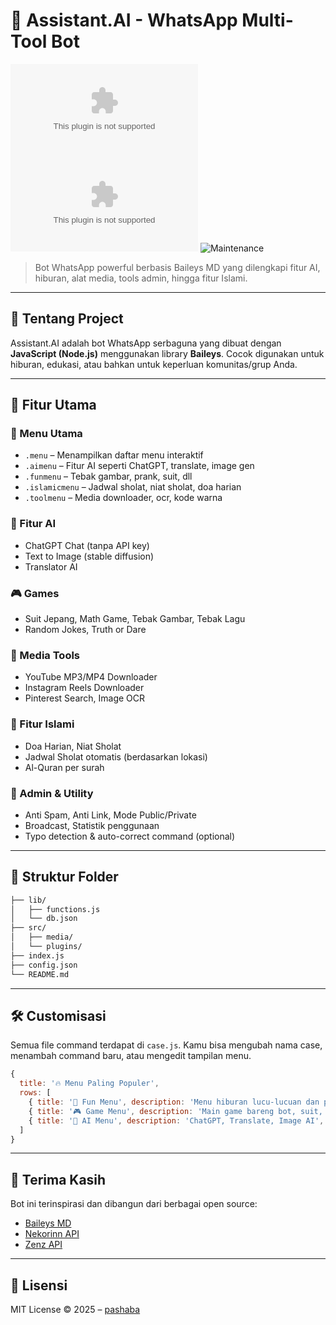 # 🤖 Assistant.AI - WhatsApp Multi-Tool Bot

![GitHub repo size](https://img.shields.io/github/repo-size/pashaba/assistant.ai)
![GitHub license](https://img.shields.io/github/license/pashaba/assistant.ai)
![Maintenance](https://img.shields.io/badge/maintained-yes-brightgreen)

> Bot WhatsApp powerful berbasis Baileys MD yang dilengkapi fitur AI, hiburan, alat media, tools admin, hingga fitur Islami.

---

## 🧠 Tentang Project

Assistant.AI adalah bot WhatsApp serbaguna yang dibuat dengan **JavaScript (Node.js)** menggunakan library **Baileys**. Cocok digunakan untuk hiburan, edukasi, atau bahkan untuk keperluan komunitas/grup Anda.

---

## 🚀 Fitur Utama

### 📱 Menu Utama
- `.menu` – Menampilkan daftar menu interaktif
- `.aimenu` – Fitur AI seperti ChatGPT, translate, image gen
- `.funmenu` – Tebak gambar, prank, suit, dll
- `.islamicmenu` – Jadwal sholat, niat sholat, doa harian
- `.toolmenu` – Media downloader, ocr, kode warna

### 🤖 Fitur AI
- ChatGPT Chat (tanpa API key)
- Text to Image (stable diffusion)
- Translator AI

### 🎮 Games
- Suit Jepang, Math Game, Tebak Gambar, Tebak Lagu
- Random Jokes, Truth or Dare

### 🎥 Media Tools
- YouTube MP3/MP4 Downloader
- Instagram Reels Downloader
- Pinterest Search, Image OCR

### 🕌 Fitur Islami
- Doa Harian, Niat Sholat
- Jadwal Sholat otomatis (berdasarkan lokasi)
- Al-Quran per surah

### 👮 Admin & Utility
- Anti Spam, Anti Link, Mode Public/Private
- Broadcast, Statistik penggunaan
- Typo detection & auto-correct command (optional)

---

## 📁 Struktur Folder

```bash
├── lib/
│   ├── functions.js
│   └── db.json
├── src/
│   ├── media/
│   └── plugins/
├── index.js
├── config.json
└── README.md
```

---

## 🛠 Customisasi

Semua file command terdapat di `case.js`. Kamu bisa mengubah nama case, menambah command baru, atau mengedit tampilan menu.

```js
{
  title: '🔥 Menu Paling Populer',
  rows: [
    { title: '🎉 Fun Menu', description: 'Menu hiburan lucu-lucuan dan prank', id: `${prefix}funmenu` },
    { title: '🎮 Game Menu', description: 'Main game bareng bot, suit, tebak, dll', id: `${prefix}gamemenu` },
    { title: '🤖 AI Menu', description: 'ChatGPT, Translate, Image AI', id: `${prefix}aimenu` }
  ]
}
```

---

## 🙏 Terima Kasih

Bot ini terinspirasi dan dibangun dari berbagai open source:
- [Baileys MD](https://github.com/WhiskeySockets/Baileys)
- [Nekorinn API](https://api.nekorinn.my.id)
- [Zenz API](https://zenz.biz.id)

---

## 📜 Lisensi

MIT License © 2025 – [pashaba](https://github.com/pashaba)

